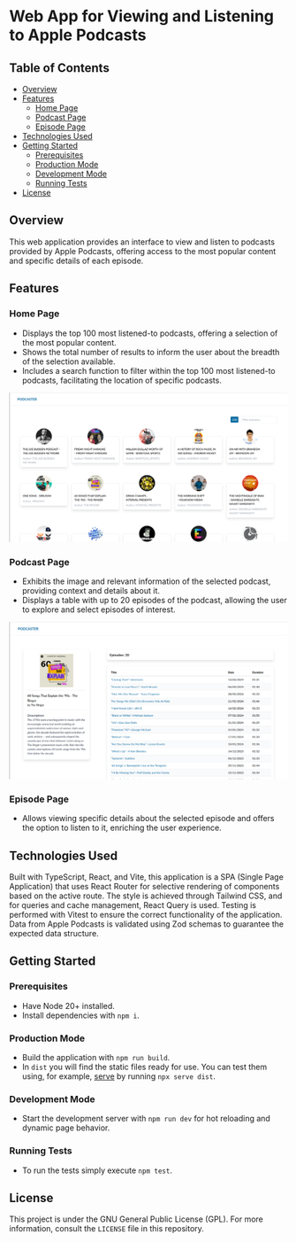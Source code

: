 # Web App for Viewing and Listening to Apple Podcasts

## Table of Contents

- [Overview](#overview)
- [Features](#features)
  - [Home Page](#home-page)
  - [Podcast Page](#podcast-page)
  - [Episode Page](#episode-page)
- [Technologies Used](#technologies-used)
- [Getting Started](#getting-started)
  - [Prerequisites](#prerequisites)
  - [Production Mode](#production-mode)
  - [Development Mode](#development-mode)
  - [Running Tests](#running-tests)
- [License](#license)

## Overview

This web application provides an interface to view and listen to podcasts provided by Apple Podcasts, offering access to the most popular content and specific details of each episode.

## Features

### Home Page

- Displays the top 100 most listened-to podcasts, offering a selection of the most popular content.
- Shows the total number of results to inform the user about the breadth of the selection available.
- Includes a search function to filter within the top 100 most listened-to podcasts, facilitating the location of specific podcasts.

![Home](docs/home.png)

### Podcast Page

- Exhibits the image and relevant information of the selected podcast, providing context and details about it.
- Displays a table with up to 20 episodes of the podcast, allowing the user to explore and select episodes of interest.

![Podcast](docs/podcast.png)

### Episode Page

- Allows viewing specific details about the selected episode and offers the option to listen to it, enriching the user experience.

## Technologies Used

Built with TypeScript, React, and Vite, this application is a SPA (Single Page Application) that uses React Router for selective rendering of components based on the active route. The style is achieved through Tailwind CSS, and for queries and cache management, React Query is used. Testing is performed with Vitest to ensure the correct functionality of the application. Data from Apple Podcasts is validated using Zod schemas to guarantee the expected data structure.

## Getting Started

### Prerequisites

- Have Node 20+ installed.
- Install dependencies with `npm i`.

### Production Mode

- Build the application with `npm run build`.
- In `dist` you will find the static files ready for use. You can test them using, for example, [serve](https://www.npmjs.com/package/serve) by running `npx serve dist`.

### Development Mode

- Start the development server with `npm run dev` for hot reloading and dynamic page behavior.

### Running Tests

- To run the tests simply execute `npm test`.

## License

This project is under the GNU General Public License (GPL). For more information, consult the `LICENSE` file in this repository.
